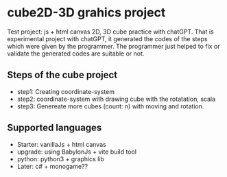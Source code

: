 # cube2D-3D grahics project
Test project: js + html canvas 2D, 3D cube practice with chatGPT. 
That is experimental project with chatGPT, it generated the codes of the steps which were given by the programmer. The programmer just helped to fix or validate the generated codes are suitable or not.

## Steps of the cube project
- step1: Creating coordinate-system
- step2: coordinate-system with drawing cube with the rotatation, scala
- step3: Genereate more cubes (count: n) with moving and rotation.

## Supported languages
- Starter: vanillaJs + html canvas
- upgrade: using BabylonJs + vite build tool
- python: python3 + graphics lib
- Later: c# + monogame??
